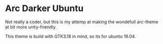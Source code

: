 # Arc Darker Ubuntu

Not really a coder, but this is my attemp at making the wondefull arc-theme at bit more unity-friendly.

This theme is build with GTK3.18 in mind, so its for ubuntu 16.04. 
